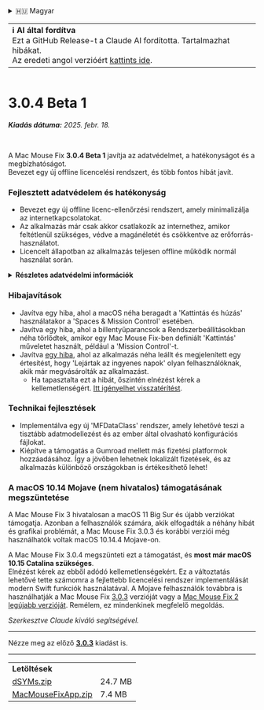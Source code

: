 <details>
<summary>🇭🇺 Magyar</summary>

[🇬🇧 English (GitHub)](https://github.com/noah-nuebling/mac-mouse-fix/releases/tag/3.0.4-Beta-1)\
[🇦🇩 Català](https://redirect.macmousefix.com/?target=mmf-release&tag=3.0.4-Beta-1&locale=ca)\
[🇩🇪 Deutsch](https://redirect.macmousefix.com/?target=mmf-release&tag=3.0.4-Beta-1&locale=de)\
[🇪🇸 Español](https://redirect.macmousefix.com/?target=mmf-release&tag=3.0.4-Beta-1&locale=es)\
[🇫🇷 Français](https://redirect.macmousefix.com/?target=mmf-release&tag=3.0.4-Beta-1&locale=fr)\
[🇮🇩 Indonesia](https://redirect.macmousefix.com/?target=mmf-release&tag=3.0.4-Beta-1&locale=id)\
[🇮🇹 Italiano](https://redirect.macmousefix.com/?target=mmf-release&tag=3.0.4-Beta-1&locale=it)\
**🇭🇺 Magyar**\
[🇳🇱 Nederlands](https://redirect.macmousefix.com/?target=mmf-release&tag=3.0.4-Beta-1&locale=nl)\
[🇵🇱 Polski](https://redirect.macmousefix.com/?target=mmf-release&tag=3.0.4-Beta-1&locale=pl)\
[🇧🇷 Português (Brasil)](https://redirect.macmousefix.com/?target=mmf-release&tag=3.0.4-Beta-1&locale=pt-BR)\
[🇵🇹 Português (Portugal)](https://redirect.macmousefix.com/?target=mmf-release&tag=3.0.4-Beta-1&locale=pt-PT)\
[🇷🇴 Română](https://redirect.macmousefix.com/?target=mmf-release&tag=3.0.4-Beta-1&locale=ro)\
[🇸🇪 Svenska](https://redirect.macmousefix.com/?target=mmf-release&tag=3.0.4-Beta-1&locale=sv)\
[🇻🇳 Tiếng Việt](https://redirect.macmousefix.com/?target=mmf-release&tag=3.0.4-Beta-1&locale=vi)\
[🇹🇷 Türkçe](https://redirect.macmousefix.com/?target=mmf-release&tag=3.0.4-Beta-1&locale=tr)\
[🇨🇿 Čeština](https://redirect.macmousefix.com/?target=mmf-release&tag=3.0.4-Beta-1&locale=cs)\
[🇬🇷 Ελληνικά](https://redirect.macmousefix.com/?target=mmf-release&tag=3.0.4-Beta-1&locale=el)\
[🇷🇺 Русский](https://redirect.macmousefix.com/?target=mmf-release&tag=3.0.4-Beta-1&locale=ru)\
[🇺🇦 Українська](https://redirect.macmousefix.com/?target=mmf-release&tag=3.0.4-Beta-1&locale=uk)\
[🇮🇱 עברית](https://redirect.macmousefix.com/?target=mmf-release&tag=3.0.4-Beta-1&locale=he)\
[🇸🇦 العربية](https://redirect.macmousefix.com/?target=mmf-release&tag=3.0.4-Beta-1&locale=ar)\
[🇮🇳 हिन्दी](https://redirect.macmousefix.com/?target=mmf-release&tag=3.0.4-Beta-1&locale=hi)\
[🇹🇭 ไทย](https://redirect.macmousefix.com/?target=mmf-release&tag=3.0.4-Beta-1&locale=th)\
[🇨🇳 中文 (简体)](https://redirect.macmousefix.com/?target=mmf-release&tag=3.0.4-Beta-1&locale=zh-Hans)\
[🇨🇳 中文 (繁體)](https://redirect.macmousefix.com/?target=mmf-release&tag=3.0.4-Beta-1&locale=zh-Hant)\
[🇭🇰 中文（香港)](https://redirect.macmousefix.com/?target=mmf-release&tag=3.0.4-Beta-1&locale=zh-HK)\
[🇯🇵 日本語](https://redirect.macmousefix.com/?target=mmf-release&tag=3.0.4-Beta-1&locale=ja)\
[🇰🇷 한국어](https://redirect.macmousefix.com/?target=mmf-release&tag=3.0.4-Beta-1&locale=ko)\
[Help translate Mac Mouse Fix to different languages!](https://github.com/noah-nuebling/mac-mouse-fix/discussions/731)
</details>
<table align=><td>
<b>ℹ️ AI által fordítva</b><br>
Ezt a GitHub Release-t a Claude AI fordította. Tartalmazhat hibákat.<br>
Az eredeti angol verzióért <a href="https://github.com/noah-nuebling/mac-mouse-fix/releases/tag/3.0.4-Beta-1">kattints ide</a>.
</td></table>

<table></table>

# 3.0.4 Beta 1
***Kiadás dátuma:** 2025. febr. 18.*

<br>

A Mac Mouse Fix **3.0.4 Beta 1** javítja az adatvédelmet, a hatékonyságot és a megbízhatóságot.\
Bevezet egy új offline licencelési rendszert, és több fontos hibát javít.

### Fejlesztett adatvédelem és hatékonyság

- Bevezet egy új offline licenc-ellenőrzési rendszert, amely minimalizálja az internetkapcsolatokat.
- Az alkalmazás már csak akkor csatlakozik az internethez, amikor feltétlenül szükséges, védve a magánéletét és csökkentve az erőforrás-használatot.
- Licencelt állapotban az alkalmazás teljesen offline működik normál használat során.

<details>
<summary><b>Részletes adatvédelmi információk</b></summary>
A korábbi verziók minden indításkor online ellenőrizték a licenceket, ami lehetővé tette, hogy harmadik féltől származó szerverek (GitHub és Gumroad) kapcsolati naplókat tároljanak. Az új rendszer kiküszöböli a szükségtelen kapcsolatokat – a kezdeti licencaktiválás után csak akkor csatlakozik az internethez, ha a helyi licencadatok sérültek.
<br><br>
Bár én személyesen soha nem rögzítettem felhasználói viselkedést, az előző rendszer elméletileg lehetővé tette, hogy harmadik féltől származó szerverek naplózzák az IP-címeket és a csatlakozási időpontokat. A Gumroad naplózhatta a licenckulcsát, és potenciálisan összekapcsolhatta azt bármilyen személyes információval, amit a Mac Mouse Fix vásárlásakor rögzítettek Önről.
<br><br>
Nem vettem figyelembe ezeket a finom adatvédelmi kérdéseket, amikor az eredeti licencelési rendszert építettem, de most a Mac Mouse Fix a lehető leginkább privát és internetmentes!
<br><br>
Lásd még a <a href=https://gumroad.com/privacy>Gumroad adatvédelmi irányelveit</a> és ezt a <a href=https://github.com/noah-nuebling/mac-mouse-fix/issues/976#issuecomment-2140955801>GitHub hozzászólásomat</a>.

</details>

### Hibajavítások

- Javítva egy hiba, ahol a macOS néha beragadt a 'Kattintás és húzás' használatakor a 'Spaces & Mission Control' esetében.
- Javítva egy hiba, ahol a billentyűparancsok a Rendszerbeállításokban néha törlődtek, amikor egy Mac Mouse Fix-ben definiált 'Kattintás' műveletet használt, például a 'Mission Control'-t.
- Javítva [egy hiba](https://github.com/noah-nuebling/mac-mouse-fix/issues?q=state%3Aopen%20label%3A%22%27Free%20days%20are%20over%27%20bug%22), ahol az alkalmazás néha leállt és megjelenített egy értesítést, hogy 'Lejártak az ingyenes napok' olyan felhasználóknak, akik már megvásárolták az alkalmazást.
    - Ha tapasztalta ezt a hibát, őszintén elnézést kérek a kellemetlenségért. [Itt igényelhet visszatérítést](https://redirect.macmousefix.com/?message=&target=mmf-apply-for-refund&locale=hu).

### Technikai fejlesztések

- Implementálva egy új 'MFDataClass' rendszer, amely lehetővé teszi a tisztább adatmodellezést és az ember által olvasható konfigurációs fájlokat.
- Kiépítve a támogatás a Gumroad mellett más fizetési platformok hozzáadásához. Így a jövőben lehetnek lokalizált fizetések, és az alkalmazás különböző országokban is értékesíthető lehet!

### A macOS 10.14 Mojave (nem hivatalos) támogatásának megszüntetése

A Mac Mouse Fix 3 hivatalosan a macOS 11 Big Sur és újabb verziókat támogatja. Azonban a felhasználók számára, akik elfogadták a néhány hibát és grafikai problémát, a Mac Mouse Fix 3.0.3 és korábbi verziói még használhatók voltak macOS 10.14.4 Mojave-on.

A Mac Mouse Fix 3.0.4 megszünteti ezt a támogatást, és **most már macOS 10.15 Catalina szükséges**.\
Elnézést kérek az ebből adódó kellemetlenségekért. Ez a változtatás lehetővé tette számomra a fejlettebb licencelési rendszer implementálását modern Swift funkciók használatával. A Mojave felhasználók továbbra is használhatják a Mac Mouse Fix [3.0.3](https://redirect.macmousefix.com/?target=mmf-release&tag=3.0.3&locale=hu) verzióját vagy a [Mac Mouse Fix 2 legújabb verzióját](https://redirect.macmousefix.com/?target=mmf2-latest&locale=hu). Remélem, ez mindenkinek megfelelő megoldás.

*Szerkesztve Claude kiváló segítségével.*

---

Nézze meg az előző [**3.0.3**](https://redirect.macmousefix.com/?target=mmf-release&tag=3.0.3&locale=hu) kiadást is.

---

<table align="start">
<tr>
    <td colspan=2>
        <b>Letöltések</b>
    </td>
</tr>
<tr>
    <td><a href="https://github.com/noah-nuebling/mac-mouse-fix/releases/download/3.0.4-Beta-1/dSYMs.zip">dSYMs.zip</a></td>
    <td>24.7 MB</td>
</tr>
<tr>
    <td><a href="https://github.com/noah-nuebling/mac-mouse-fix/releases/download/3.0.4-Beta-1/MacMouseFixApp.zip">MacMouseFixApp.zip</a></td>
    <td>7.4 MB</td>
</tr>
</table>